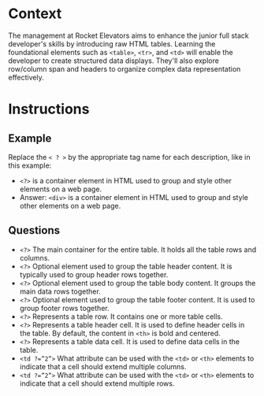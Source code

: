 # Context

The management at Rocket Elevators aims to enhance the junior full stack developer's skills by introducing raw HTML tables. Learning the foundational elements such as `<table>`, `<tr>`, and `<td>` will enable the developer to create structured data displays. They'll also explore row/column span and headers to organize complex data representation effectively.

# Instructions

## Example

Replace the `< ? >` by the appropriate tag name for each description, like in this example:

* `<?>` is a container element in HTML used to group and style other elements on a web page.
* Answer: `<div>` is a container element in HTML used to group and style other elements on a web page.

## Questions

* `<?>` The main container for the entire table. It holds all the table rows and columns.
* `<?>` Optional element used to group the table header content. It is typically used to group header rows together.
* `<?>` Optional element used to group the table body content. It groups the main data rows together.
* `<?>` Optional element used to group the table footer content. It is used to group footer rows together.
* `<?>` Represents a table row. It contains one or more table cells.
* `<?>` Represents a table header cell. It is used to define header cells in the table. By default, the content in `<th>` is bold and centered.
* `<?>` Represents a table data cell. It is used to define data cells in the table.
* `<td ?=”2”>` What attribute can be used with the `<td>` or `<th>` elements to indicate that a cell should extend multiple columns. 
* `<td ?=”2”>` What attribute can be used with the `<td>` or `<th>` elements to indicate that a cell should extend multiple rows. 

